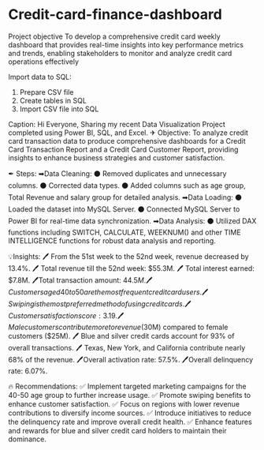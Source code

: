 # Credit-card-finance-dashboard

Project objective
To develop a comprehensive credit card weekly dashboard that provides real-time insights into key performance metrics and trends, enabling stakeholders to monitor and analyze credit card operations effectively 

Import data to SQL:
1. Prepare CSV file
2. Create tables in SQL
3. Import CSV file into SQL

Caption:
Hi Everyone,
Sharing my recent Data Visualization Project completed using Power BI, SQL, and Excel.
✈ Objective:
To analyze credit card transaction data to produce comprehensive dashboards for a Credit Card Transaction Report and a Credit Card Customer Report, providing insights to enhance business strategies and customer satisfaction.

✒ Steps:
➡Data Cleaning:
⚫ Removed duplicates and unnecessary columns.
⚫ Corrected data types.
⚫ Added columns such as age group, Total Revenue and salary group for detailed analysis.
➡Data Loading:
⚫ Loaded the dataset into MySQL Server.
⚫ Connected MySQL Server to Power BI for real-time data synchronization.
➡Data Analysis:
⚫ Utilized DAX functions including SWITCH, CALCULATE, WEEKNUM() and other TIME INTELLIGENCE functions for robust data analysis and reporting.

💡Insights:
🖊 From the 51st week to the 52nd week, revenue decreased by 13.4%.
🖊 Total revenue till the 52nd week: $55.3M.
🖊 Total interest earned: $7.8M.
🖊Total transaction amount: $44.5M.
🖊Customers aged 40 to 50 are the most frequent credit card users.
🖊 Swiping is the most preferred method of using credit cards.
🖊Customer satisfaction score: 3.19.
🖊Male customers contribute more to revenue ($30M) compared to female customers ($25M).
🖊 Blue and silver credit cards account for 93% of overall transactions.
🖊 Texas, New York, and California contribute nearly 68% of the revenue.
🖊Overall activation rate: 57.5%.
🖊Overall delinquency rate: 6.07%.

🔥 Recommendations:
✅ Implement targeted marketing campaigns for the 40-50 age group to further increase usage.
✅ Promote swiping benefits to enhance customer satisfaction.
✅ Focus on regions with lower revenue contributions to diversify income sources.
✅ Introduce initiatives to reduce the delinquency rate and improve overall credit health.
✅ Enhance features and rewards for blue and silver credit card holders to maintain their dominance.


